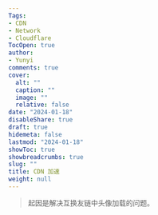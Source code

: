 ```yaml
---
Tags:
- CDN
- Network
- Cloudflare
TocOpen: true
author:
- Yunyi
comments: true
cover:
  alt: ""
  caption: ""
  image: ""
  relative: false
date: "2024-01-18"
disableShare: true
draft: true
hidemeta: false
lastmod: "2024-01-18"
showToc: true
showbreadcrumbs: true
slug: ""
title: CDN 加速
weight: null
---
```


> 起因是解决互换友链中头像加载的问题。

